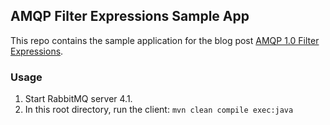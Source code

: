 ## AMQP Filter Expressions Sample App

This repo contains the sample application for the blog post [AMQP 1.0 Filter Expressions](https://rabbitmq.com/blog/2024/12/13/amqp-filter-expressions).

### Usage

1. Start RabbitMQ server 4.1.
2. In this root directory, run the client: `mvn clean compile exec:java`
